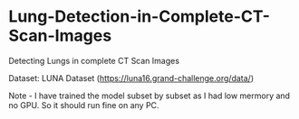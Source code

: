 # Lung-Detection-in-Complete-CT-Scan-Images
Detecting Lungs in complete CT Scan Images

Dataset: LUNA Dataset (https://luna16.grand-challenge.org/data/)



Note - I have trained the model subset by subset as I had low mermory and no GPU. So it should run fine on any PC.
